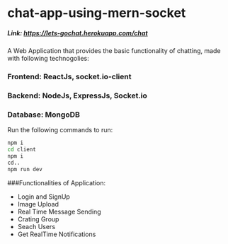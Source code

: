 # chat-app-using-mern-socket
##### Link: https://lets-gochat.herokuapp.com/chat
A Web Application that provides the basic functionality of chatting, made with following technogolies: 

### Frontend: ReactJs, socket.io-client
### Backend: NodeJs, ExpressJs, Socket.io
### Database: MongoDB

Run the following commands to run: 
```bash
npm i
cd client
npm i
cd..
npm run dev
```

###Functionalities of Application:
- Login and SignUp
- Image Upload
- Real Time Message Sending
- Crating Group
- Seach Users
- Get RealTime Notifications
